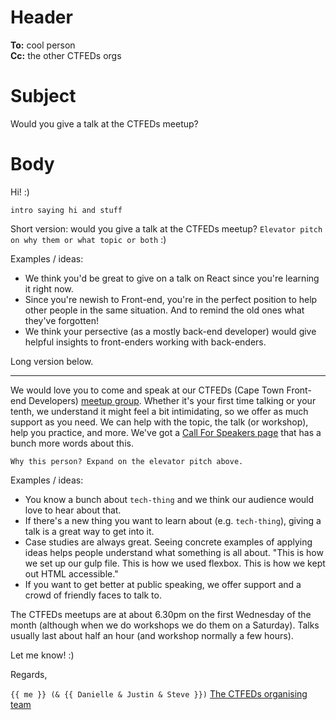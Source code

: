 # Header

**To:** cool person<br>
**Cc:** the other CTFEDs orgs

# Subject

Would you give a talk at the CTFEDs meetup?

# Body

Hi! :)

`intro saying hi and stuff`

Short version: would you give a talk at the CTFEDs meetup? `Elevator pitch on why them or what topic or both` :)

Examples / ideas:

- We think you'd be great to give on a talk on React since you're learning it right now.
- Since you're newish to Front-end, you're in the perfect position to help other people in the same situation. And to remind the old ones what they've forgotten!
- We think your persective (as a mostly back-end developer) would give helpful insights to front-enders working with back-enders.

Long version below.

---

We would love you to come and speak at our CTFEDs (Cape Town Front-end Developers) [meetup group](https://www.meetup.com/ctfeds/). Whether it's your first time talking or your tenth, we understand it might feel a bit intimidating, so we offer as much support as you need. We can help with the topic, the talk (or workshop), help you practice, and more. We've got a [Call For Speakers page](http://ctfeds.org/call-for-speakers/) that has a bunch more words about this.

`Why this person? Expand on the elevator pitch above.`

Examples / ideas:

- You know a bunch about `tech-thing` and we think our audience would love to hear about that.
- If there's a new thing you want to learn about (e.g. `tech-thing`), giving a talk is a great way to get into it.
- Case studies are always great. Seeing concrete examples of applying ideas helps people understand what something is all about. "This is how we set up our gulp file. This is how we used flexbox. This is how we kept out HTML accessible."
- If you want to get better at public speaking, we offer support and a crowd of friendly faces to talk to.

The CTFEDs meetups are at about 6.30pm on the first Wednesday of the month (although when we do workshops we do them on a Saturday). Talks usually last about half an hour (and workshop normally a few hours).

Let me know! :)


Regards,

`{{ me }} (& {{ Danielle & Justin & Steve }})`
[The CTFEDs organising team](https://www.meetup.com/ctfeds/members/?op=leaders)
